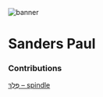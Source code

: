 <html><body><img id="banner" src="/sahd/images/banners/banner.png" alt="banner" /></body></html>

# **Sanders Paul**


### Contributions
[פֶּלֶךְ – spindle](../words/spindle.md)<br>